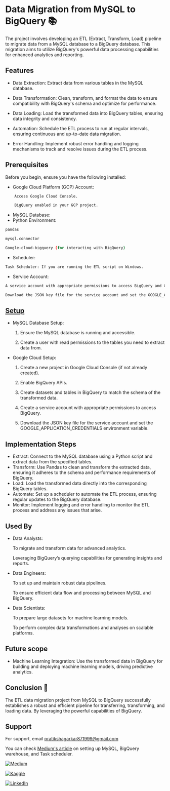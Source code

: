 
# Data Migration from MySQL to BigQuery 📚

The project involves developing an ETL (Extract, Transform, Load) pipeline to migrate data from a MySQL database to a BigQuery database. This migration aims to utilize BigQuery's powerful data processing capabilities for enhanced analytics and reporting.

## Features
- Data Extraction: Extract data from various tables in the MySQL database.

- Data Transformation: Clean, transform, and format the data to ensure compatibility with BigQuery's schema and optimize for performance.

- Data Loading: Load the transformed data into BigQuery tables, ensuring data integrity and consistency.

- Automation: Schedule the ETL process to run at regular intervals, ensuring continuous and up-to-date data migration.

- Error Handling: Implement robust error handling and logging mechanisms to track and resolve issues during the ETL process.


## Prerequisites
Before you begin, ensure you have the following installed:

- Google Cloud Platform (GCP) Account:
```bash
    Access Google Cloud Console.

    BigQuery enabled in your GCP project.
``` 
- MySQL Database:
- Python Environment:
```bash
pandas

mysql.connector

Google-cloud-bigquery (for interacting with BigQuery)

```
- Scheduler:
```bash 
Task Scheduler: If you are running the ETL script on Windows.
```
- Service Account:
```bash 
A service account with appropriate permissions to access BigQuery and Google Cloud Storage.

Download the JSON key file for the service account and set the GOOGLE_APPLICATION_CREDENTIALS environment variable to the path of the key file.
```


## [Setup](https://medium.com/@pratiksha.garkar)

- MySQL Database Setup:

    1. Ensure the MySQL database is running and accessible.

    2. Create a user with read permissions to the tables you need to extract data from.

- Google Cloud Setup:

    1. Create a new project in Google Cloud Console (if not already created).

    2. Enable BigQuery APIs.

    3. Create datasets and tables in BigQuery to match the schema of the transformed data.
    4. Create a service account with appropriate permissions to access BigQuery.
    5. Download the JSON key file for the service account and set the GOOGLE_APPLICATION_CREDENTIALS environment variable.

## Implementation Steps

* Extract: Connect to the MySQL database using a Python script and extract data from the specified tables.
* Transform: Use Pandas to clean and transform the extracted data, ensuring it adheres to the schema and performance requirements of BigQuery.
* Load: Load the transformed data directly into the corresponding BigQuery tables.
* Automate: Set up a scheduler to automate the ETL process, ensuring regular updates to the BigQuery database.
* Monitor: Implement logging and error handling to monitor the ETL process and address any issues that arise.


## Used By

- Data Analysts:

    To migrate and transform data for advanced analytics.

    Leveraging BigQuery’s querying capabilities for generating insights and reports.

- Data Engineers:

    To set up and maintain robust data pipelines.

    To ensure efficient data flow and processing between MySQL and BigQuery.

- Data Scientists:

    To prepare large datasets for machine learning models.

    To perform complex data transformations and analyses on scalable platforms.
## Future scope

* Machine Learning Integration: Use the transformed data in BigQuery for building and deploying machine learning models, driving predictive analytics.

##  Conclusion 🚀

The ETL data migration project from MySQL to BigQuery successfully establishes a robust and efficient pipeline for transferring, transforming, and loading data. By leveraging the powerful capabilities of BigQuery.
## Support

For support, email pratikshagarkar871999@gmail.com


You can check [Medium's article](https://medium.com/@pratiksha.garkar/how-to-set-up-mysql-gcp-account-and-bigquery-api-5920cfe35b0c) on setting up MySQL, BigQuery warehouse, and Task scheduler.

[![Medium](https://img.shields.io/badge/Medium-000?style=for-the-badge&logo=medium&logoColor=white)](https://medium.com/@pratiksha.garkar)


[![Kaggle](https://img.shields.io/badge/Kaggle-000?style=for-the-badge&logo=kaggle&logoColor=white)](https://www.kaggle.com/pratikshagarkar)

[![LinkedIn](https://img.shields.io/badge/LinkedIn-000?style=for-the-badge&logo=linkedin&logoColor=white)](https://www.linkedin.com/in/pratiksha-garkar-110a9a171/)


